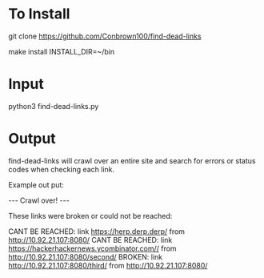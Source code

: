 # To Install

git clone https://github.com/Conbrown100/find-dead-links

make install INSTALL_DIR=~/bin

# Input

python3 find-dead-links.py <url>

# Output

find-dead-links will crawl over an entire site and search for errors or status codes when checking each link.

Example out put:

--- Crawl over! ---

These links were broken or could not be reached:

  CANT BE REACHED: link https://herp.derp.derp/ from http://10.92.21.107:8080/
  CANT BE REACHED: link https://hackerhackernews.ycombinator.com// from http://10.92.21.107:8080/second/
  BROKEN: link http://10.92.21.107:8080/third/ from http://10.92.21.107:8080/

